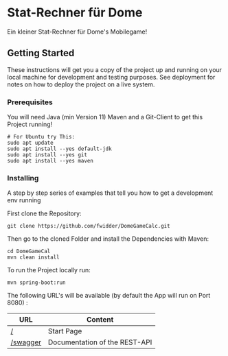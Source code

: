 # Stat-Rechner für Dome

Ein kleiner Stat-Rechner für Dome's Mobilegame!

## Getting Started

These instructions will get you a copy of the project up and running on your local machine for development and testing purposes. See deployment for notes on how to deploy the project on a live system.

### Prerequisites

You will need Java (min Version 11) Maven and a Git-Client to get this Project running!

```
# For Ubuntu try This:
sudo apt update
sudo apt install --yes default-jdk
sudo apt install --yes git
sudo apt install --yes maven
```

### Installing

A step by step series of examples that tell you how to get a development env running

First clone the Repository:

```shell script
git clone https://github.com/fwidder/DomeGameCalc.git
```

Then go to the cloned Folder and install the Dependencies with Maven:

```shell script
cd DomeGameCal
mvn clean install
```

To run the Project locally run:
```shell script
mvn spring-boot:run
```
 The following URL's will be available (by default the App will run on Port 8080) :

| URL                                       | Content                       |
| ----------------------------------------- | ----------------------------- |
| [/](http://localhost:8080/)               | Start Page                    |
| [/swagger](http://localhost:8080/swagger) | Documentation of the REST-API |
